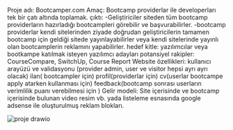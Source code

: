 Proje adı: 
Bootcamper.com
Amaç:
Bootcamp providerlar ile developerları tek bir çatı altında toplamak.
çıktı:
-Geliştiriciler siteden tüm bootcamp providerların hazırladığı bootcampleri görebilir ve başvurabilirler.
-bootcamp providerlar kendi sitelerinden ziyade doğrudan geliştiricilerin tamamen bootcamp için geldiği sitede yayınlayabilirler veya kendi sitelerinde yayınlı olan bootcamplerin reklamını yapabilirler.
hedef kitle: 
yazılımcılar veya bootkampe katılmak isteyen yazılımcı adayları 
potansiyel rakipler:
CourseCompare, SwitchUp, Course Report
Website özellikleri:
kullanıcı arayüzü ve validasyonu (provider admin, user ve visitor hepsi ayrı ayrı olacak)
ilan( bootcampler için) 
profil(providerlar için)
cv(userlar bootcampe apply atarken kullanması için)
feedback(bootcamp sonrası userların verimlilik puanı verebilmesi için )
Gelir modeli: 
Site içerisinde ve bootcamp içerisinde bulunan video resim vb. yada listeleme esnasında google adsense ile oluşturulmuş reklam blokları.


![proje drawio](https://github.com/fullan42/Bootcamper/assets/53313497/1702c6a6-5408-420d-87f0-159a36113345)
